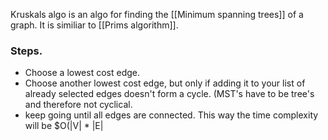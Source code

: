 Kruskals algo is an algo for finding the [[Minimum spanning trees]] of a graph. It is similiar to [[Prims algorithm]].
### Steps.
- Choose a lowest cost edge.
- Choose another lowest cost edge, but only if adding it to your list of already selected edges doesn't form a cycle. (MST's have to be tree's and therefore not cyclical.
- keep going until all edges are connected.
This way the time complexity will be $O(|V| * |E|